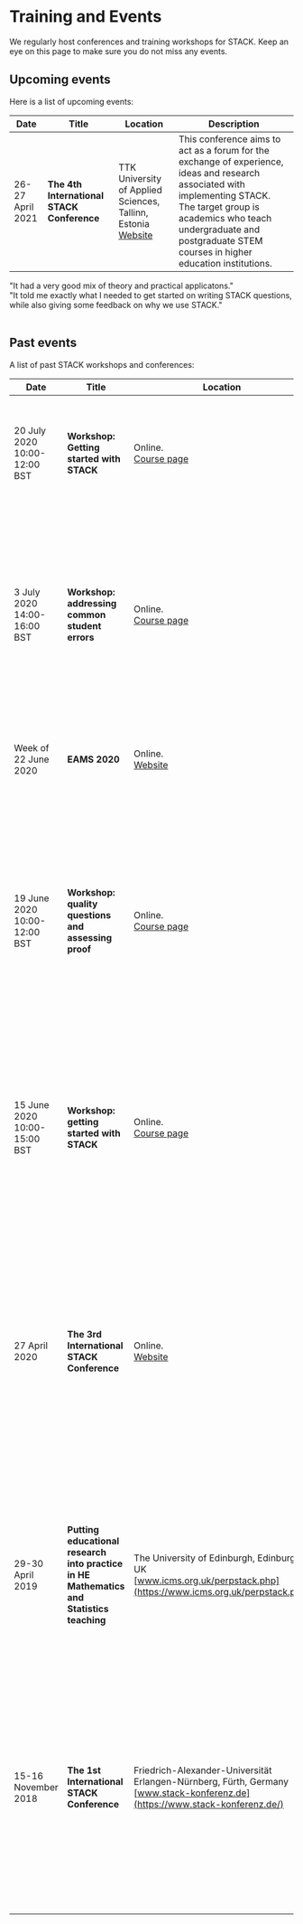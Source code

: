 # Training and Events

We regularly host conferences and training workshops for STACK. Keep an eye on this page to make sure you do not miss any events. 

## Upcoming events

Here is a list of upcoming events:

| Date                  | Title                                      | Location                                                     | Description                                                  |
| --------------------- | ------------------------------------------ | ------------------------------------------------------------ | ------------------------------------------------------------ |
| 26-27 April <br/>2021 | **The 4th International STACK Conference** | TTK University of Applied Sciences, Tallinn, Estonia<br>[Website](https://sites.google.com/tktk.ee/27-28april2020tallinnestonia) | This conference aims to act as a forum for the exchange of experience, ideas and research associated with implementing STACK. The target group is academics who teach undergraduate and postgraduate STEM courses in higher education institutions. |

<div class="row">
<div class="bubble col-sm-4 m-2"><span class=" lead">"It had a very good mix of theory and practical applicatons."</span></div>
<div class="bubble col-sm-4 m-2"><span class=" lead">"It told me exactly what I needed to get started on writing STACK questions, while also giving some feedback on why we use STACK."</span></div>
</div><br>

## Past events

A list of past STACK workshops and conferences:

| Date                                        | Title                                                        | Location                                                     | Description                                                  |
| ------------------------------------------- | ------------------------------------------------------------ | ------------------------------------------------------------ | ------------------------------------------------------------ |
| 20 July <br>2020<br>10:00-12:00 BST         | **Workshop: Getting started with STACK**                      | Online.<br>[Course page](https://stack2.maths.ed.ac.uk/demo2018/course/view.php?id=81) | Learn about the features of STACK and write your first STACK question with experts on hand to help. |
| 3 July <br/>2020 <br/>14:00-16:00 BST&emsp; | **Workshop: addressing common student errors**&emsp;         | Online. <br>[Course page](https://stack2.maths.ed.ac.uk/demo2018/course/view.php?id=67)&emsp; | Gain insight into common student errors based on mathematics education research, and get practical experience of using STACK to detect and give feedback on errors. |
| Week of 22 June <br/>2020                   | **EAMS 2020**                                                | Online. <br/>[Website](https://eams.ncl.ac.uk/)              | There will be various sessions of interest to STACK users at this conference. |
| 19 June <br/>2020 <br/>10:00-12:00 BST      | **Workshop: quality questions and assessing proof**          | Online. <br/>[Course page](https://stack2.maths.ed.ac.uk/demo2018/course/view.php?id=66) | Learn about advanced features of STACK that help to make sure your questions work reliably, and get tips from experienced authors on how to write polished questions. In the second half, learn about ways to assess proof using STACK. |
| 15 June <br/>2020 <br/>10:00-15:00 BST      | **Workshop: getting started with STACK**                     | Online. <br/>[Course page](https://stack2.maths.ed.ac.uk/demo2018/course/view.php?id=65) | Hear from some experienced users about how they use STACK in variety of courses, then write your first STACK question with experts on hand to help. |
| 27 April <br/>2020                          | **The 3rd International STACK Conference**                   | Online.<br/>[Website](https://sites.google.com/tktk.ee/27-28april2020tallinnestonia) | The aim of the conference is to provide a platform for academics, researchers, and scholars, to address common challenges, share knowledge and ideas as well as recent trends and brainstorm creative solutions in the field of STACK. |
| 29-30 April <br/>2019                       | **Putting educational research into practice in HE Mathematics and Statistics teaching** | The University of Edinburgh, Edinburgh, UK<br>[www.icms.org.uk/perpstack.php](https://www.icms.org.uk/perpstack.php) | Day 1: Putting educational research into practice in HE Mathematics and Statistics teaching. <br>Day 2: The 2nd International STACK Conference. |
| 15-16 November <br/>2018                    | **The 1st International STACK Conference**                   | Friedrich-Alexander-Universität Erlangen-Nürnberg, Fürth, Germany<br>[www.stack-konferenz.de](https://www.stack-konferenz.de/) | The mission of the Conference is to offer a forum for the STACK Community, to exchange ideas about possibilities and challenges in creating questions, to get closer to solving technical questions and to shape the future of STACK. |
